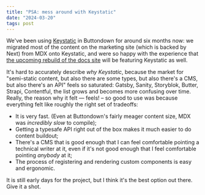 ```yaml
---
title: "PSA: mess around with Keystatic"
date: "2024-03-20"
tags: post
---
```


We've been using [Keystatic](https://keystatic.com/) in Buttondown for around six months now: we migrated most of the content on the marketing site (which is backed by Next) from MDX onto Keystatic, and were so happy with the experience that [the upcoming rebuild of the docs site](https://github.com/buttondown/roadmap/issues/1716) will be featuring Keystatic as well.

It's hard to accurately describe _why Keystatic_, because the market for "semi-static content, but also there are some types, but also there's a CMS, but also there's an API" feels so saturated: Gatsby, Sanity, Storyblok, Butter, Strapi, Contentful, the list grows and becomes more confusing over time. Really, the reason why it felt — feels! – so good to use was because everything felt like roughly the right set of tradeoffs:

- It is very fast. (Even at Buttondown's fairly meager content size, MDX was _incredibly slow_ to compile);
- Getting a typesafe API right out of the box makes it much easier to do content buildout;
- There's a CMS that is good enough that I can feel comfortable pointing a technical writer at it, even if it's not good enough that I feel comfortable pointing _anybody_ at it;
- The process of registering and rendering custom components is easy and ergonomic.

It is still early days for the project, but I think it's the best option out there. Give it a shot.
